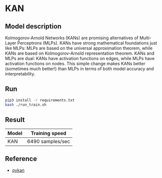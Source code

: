 # KAN

## Model description

Kolmogorov-Arnold Networks (KANs) are promising alternatives of Multi-Layer Perceptrons (MLPs). KANs have strong mathematical foundations just like MLPs: MLPs are based on the universal approximation theorem, while KANs are based on Kolmogorov-Arnold representation theorem. KANs and MLPs are dual: KANs have activation functions on edges, while MLPs have activation functions on nodes. This simple change makes KANs better (sometimes much better!) than MLPs in terms of both model accuracy and interpretability.

## Run

```sh
pip3 install -r requirements.txt
bash ./run_train.sh
```

## Result

| Model       | Training speed   |
|-------------|------------------|
| KAN         | 6490 samples/sec |

## Reference

- [pykan](https://github.com/KindXiaoming/pykan/tree/master)
